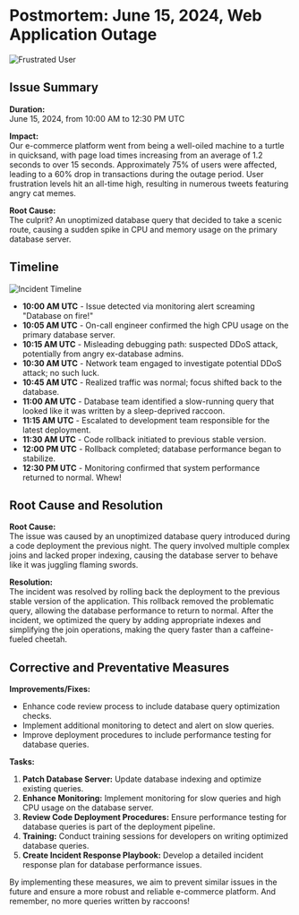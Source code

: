 # Postmortem: June 15, 2024, Web Application Outage

![Frustrated User](https://via.placeholder.com/600x150.png?text=Users+Frustration+Levels)

## Issue Summary
**Duration:**  
June 15, 2024, from 10:00 AM to 12:30 PM UTC

**Impact:**  
Our e-commerce platform went from being a well-oiled machine to a turtle in quicksand, with page load times increasing from an average of 1.2 seconds to over 15 seconds. Approximately 75% of users were affected, leading to a 60% drop in transactions during the outage period. User frustration levels hit an all-time high, resulting in numerous tweets featuring angry cat memes.

**Root Cause:**  
The culprit? An unoptimized database query that decided to take a scenic route, causing a sudden spike in CPU and memory usage on the primary database server.

## Timeline

![Incident Timeline](https://via.placeholder.com/600x150.png?text=Incident+Timeline)

- **10:00 AM UTC** - Issue detected via monitoring alert screaming "Database on fire!"
- **10:05 AM UTC** - On-call engineer confirmed the high CPU usage on the primary database server.
- **10:15 AM UTC** - Misleading debugging path: suspected DDoS attack, potentially from angry ex-database admins.
- **10:30 AM UTC** - Network team engaged to investigate potential DDoS attack; no such luck.
- **10:45 AM UTC** - Realized traffic was normal; focus shifted back to the database.
- **11:00 AM UTC** - Database team identified a slow-running query that looked like it was written by a sleep-deprived raccoon.
- **11:15 AM UTC** - Escalated to development team responsible for the latest deployment.
- **11:30 AM UTC** - Code rollback initiated to previous stable version.
- **12:00 PM UTC** - Rollback completed; database performance began to stabilize.
- **12:30 PM UTC** - Monitoring confirmed that system performance returned to normal. Whew!

## Root Cause and Resolution

**Root Cause:**  
The issue was caused by an unoptimized database query introduced during a code deployment the previous night. The query involved multiple complex joins and lacked proper indexing, causing the database server to behave like it was juggling flaming swords.

**Resolution:**  
The incident was resolved by rolling back the deployment to the previous stable version of the application. This rollback removed the problematic query, allowing the database performance to return to normal. After the incident, we optimized the query by adding appropriate indexes and simplifying the join operations, making the query faster than a caffeine-fueled cheetah.

## Corrective and Preventative Measures

**Improvements/Fixes:**
- Enhance code review process to include database query optimization checks.
- Implement additional monitoring to detect and alert on slow queries.
- Improve deployment procedures to include performance testing for database queries.

**Tasks:**
1. **Patch Database Server:** Update database indexing and optimize existing queries.
2. **Enhance Monitoring:** Implement monitoring for slow queries and high CPU usage on the database server.
3. **Review Code Deployment Procedures:** Ensure performance testing for database queries is part of the deployment pipeline.
4. **Training:** Conduct training sessions for developers on writing optimized database queries.
5. **Create Incident Response Playbook:** Develop a detailed incident response plan for database performance issues.

By implementing these measures, we aim to prevent similar issues in the future and ensure a more robust and reliable e-commerce platform. And remember, no more queries written by raccoons!
